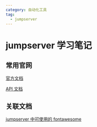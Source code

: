 ```yaml
---
category: 自动化工具
tag:
  - jumpserver
---
```


# jumpserver 学习笔记



## 常用官网

[官方文档](https://docs.jumpserver.org/zh/master/)

[API 文档](https://docs.jumpserver.org/zh/master/dev/rest_api/)



## 关联文档

[jumpserver 中可使用的 fontawesome](https://fontawesome.com/v5.15/icons?d=gallery&p=2&m=free)

